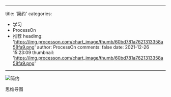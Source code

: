 
---
title: '简约'
categories: 
 - 学习
 - ProcessOn
 - 推荐
headimg: 'https://img.processon.com/chart_image/thumb/60bd781a7621313358a58fa9.png'
author: ProcessOn
comments: false
date: 2021-12-26 15:23:09
thumbnail: 'https://img.processon.com/chart_image/thumb/60bd781a7621313358a58fa9.png'
---

<div>   
<img class="thumb" alt="简约" src="https://img.processon.com/chart_image/thumb/60bd781a7621313358a58fa9.png" referrerpolicy="no-referrer">
<p>思维导图</p>  
</div>
            